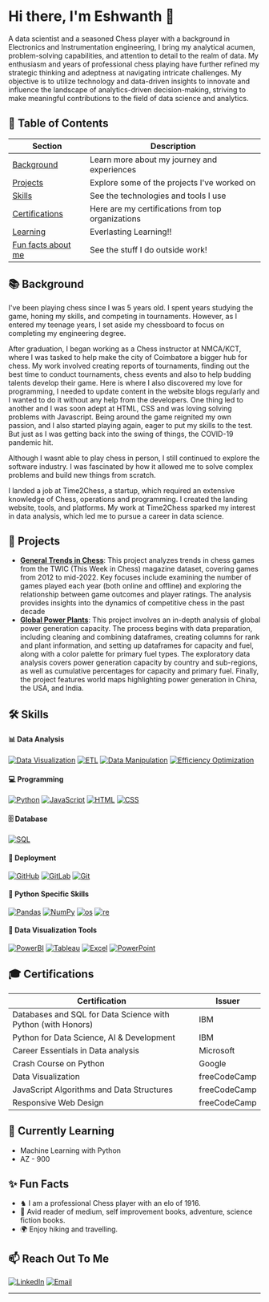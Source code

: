 # Hi there, I'm Eshwanth 👋

A data scientist and a seasoned Chess player with a background in Electronics and Instrumentation engineering, I bring my analytical acumen, problem-solving capabilities, and attention to detail to the realm of data. My enthusiasm and years of professional chess playing have further refined my strategic thinking and adeptness at navigating intricate challenges. My objective is to utilize technology and data-driven insights to innovate and influence the landscape of analytics-driven decision-making, striving to make meaningful contributions to the field of data science and analytics.

## **📜 Table of Contents**

| Section | Description |
|---------|-------------|
| [Background](#-background) | Learn more about my journey and experiences |
| [Projects](#-projects) | Explore some of the projects I've worked on |
| [Skills](#🛠️-skills) | See the technologies and tools I use |
| [Certifications](#-certifications) | Here are my certifications from top organizations |
| [Learning](#-currently-learning) | Everlasting Learning!! |
| [Fun facts about me](#-fun-facts) | See the stuff  I do outside work! |

## **📚 Background**
I've been playing chess since I was 5 years old. I spent years studying the game, honing my skills, and competing in tournaments. However, as I entered my teenage years, I set aside my chessboard to focus on completing my engineering degree.

After graduation, I began working as a Chess instructor at NMCA/KCT, where I was tasked to help make the city of Coimbatore a bigger hub for chess. My work involved creating reports of tournaments, finding out the best time to conduct tournaments, chess events and also to help budding talents develop their game. Here is where I also discovered my love for programming, I needed to update content in the website blogs regularly and I wanted to do it without any help from the developers. One thing led to another and I was soon adept at HTML, CSS and was loving solving problems with Javascript. Being around the game reignited my own passion, and I also started playing again, eager to put my skills to the test. But just as I was getting back into the swing of things, the COVID-19 pandemic hit.

Although I wasnt able to play chess in person, I still continued to explore the software industry. I was fascinated by how it allowed me to solve complex problems and build new things from scratch.

I landed a job at Time2Chess, a startup, which required an extensive knowledge of Chess, operations and programming. I created the landing website, tools, and platforms. My work at Time2Chess sparked my interest in data analysis, which led me to pursue a career in data science. 

## **📂 Projects**

- **[General Trends in Chess](https://github.com/EshwanthJ/Trends_in_Chess)**: This project analyzes trends in chess games from the TWIC (This Week in Chess) magazine dataset, covering games from 2012 to mid-2022. Key focuses include examining the number of games played each year (both online and offline) and exploring the relationship between game outcomes and player ratings. The analysis provides insights into the dynamics of competitive chess in the past decade
- **[Global Power Plants](https://github.com/EshwanthJ/global_power_plants)**: This project involves an in-depth analysis of global power generation capacity. The process begins with data preparation, including cleaning and combining dataframes, creating columns for rank and plant information, and setting up dataframes for capacity and fuel, along with a color palette for primary fuel types. The exploratory data analysis covers power generation capacity by country and sub-regions, as well as cumulative percentages for capacity and primary fuel. Finally, the project features world maps highlighting power generation in China, the USA, and India.

## **🛠️ Skills**

#### **📊 Data Analysis**

[![Data Visualization](https://img.shields.io/badge/Data_Visualization-Advanced-green)]()
[![ETL](https://img.shields.io/badge/ETL-Advanced-green)]()
[![Data Manipulation](https://img.shields.io/badge/Data_Manipulation-Proficient-yellow)]()
[![Efficiency Optimization](https://img.shields.io/badge/Efficiency_Optimization-Intermediate-orange)]()

#### **💻 Programming**

[![Python](https://img.shields.io/badge/Python-advanced-green)]()
[![JavaScript](https://img.shields.io/badge/JavaScript-advanced-green)]()
[![HTML](https://img.shields.io/badge/HTML-expert-blue)]()
[![CSS](https://img.shields.io/badge/CSS-Proficient-yellow)]()

#### **🗄️ Database**

[![SQL](https://img.shields.io/badge/SQL-Intermediate-orange)]()

#### **🚀 Deployment**

[![GitHub](https://img.shields.io/badge/GitHub-Proficient-yellow)]()
[![GitLab](https://img.shields.io/badge/GitLab-Proficient-yellow)]()
[![Git](https://img.shields.io/badge/Git-Intermediate-orange)]()

#### **🐍 Python Specific Skills**

[![Pandas](https://img.shields.io/badge/Pandas-Advanced-green)]()
[![NumPy](https://img.shields.io/badge/NumPy-Advanced-green)]()
[![os](https://img.shields.io/badge/os-Proficient-yellow)]()
[![re](https://img.shields.io/badge/re-Proficient-yellow)]()

#### **🔧 Data Visualization Tools**

[![PowerBI](https://img.shields.io/badge/PowerBI-Proficient-yellow)]()
[![Tableau](https://img.shields.io/badge/Tableau-Proficient-yellow)]()
[![Excel](https://img.shields.io/badge/Excel-Advanced-green)]()
[![PowerPoint](https://img.shields.io/badge/PowerPoint-Intermediate-orange)]()

## **🎓 Certifications**

| Certification | Issuer |
|---------------|--------|
| Databases and SQL for Data Science with Python (with Honors) | IBM |
| Python for Data Science, AI & Development | IBM |
| Career Essentials in Data analysis | Microsoft |
| Crash Course on Python | Google |
| Data Visualization | freeCodeCamp |
| JavaScript Algorithms and Data Structures | freeCodeCamp |
| Responsive Web Design | freeCodeCamp |

## **🌱 Currently Learning**

- Machine Learning with Python
- AZ - 900

## **✨ Fun Facts**

- ♞ I am a professional Chess player with an elo of 1916.
- 📖 Avid reader of medium, self improvement books, adventure, science fiction books.
- 🌍 Enjoy hiking and travelling.

## **📫 Reach Out To Me**

[![LinkedIn](https://img.shields.io/badge/-LinkedIn-0077B5?style=flat&logo=linkedin&logoColor=white)](https://www.linkedin.com/in/eshwanthj/)
[![Email](https://img.shields.io/badge/-Email-D14836?style=flat&logo=gmail&logoColor=white)](mailto:your.eshwanthj@gmail.com)

---
